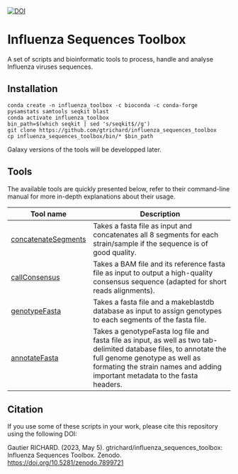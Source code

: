 [![DOI](https://zenodo.org/badge/DOI/10.5281/zenodo.7899721.svg)](https://doi.org/10.5281/zenodo.7899721)

# Influenza Sequences Toolbox
A set of scripts and bioinformatic tools to process, handle and analyse Influenza viruses sequences.

## Installation

```
conda create -n influenza_toolbox -c bioconda -c conda-forge pysamstats samtools seqkit blast
conda activate influenza_toolbox
bin_path=$(which seqkit | sed 's/seqkit$//g')
git clone https://github.com/gtrichard/influenza_sequences_toolbox
cp influenza_sequences_toolbox/bin/* $bin_path
```

Galaxy versions of the tools will be developped later.


## Tools

The available tools are quickly presented below, refer to their command-line manual for more in-depth explanations about their usage.

| Tool name         | Description                                          |
| ----------------- | ---------------------------------------------------- |
| [concatenateSegments] | Takes a fasta file as input and concatenates all 8 segments for each strain/sample if the sequence is of good quality. |
| [callConsensus] | Takes a BAM file and its reference fasta file as input to output a high-quality consensus sequence (adapted for short reads alignments). |
| [genotypeFasta] | Takes a fasta file and a makeblastdb database as input to assign genotypes to each segments of the fasta file. |
| [annotateFasta] | Takes a genotypeFasta log file and fasta file as input, as well as two tab-delimited database files, to annotate the full genome genotype as well as formating the strain names and adding important metadata to the fasta headers. |

[seqkit]: https://bioinf.shenwei.me/seqkit/
[blast]: https://www.biostars.org/p/266983/
[concatenateSegments]: https://github.com/gtrichard/influenza_sequences_toolbox/blob/main/bin/concatenateSegments
[callConsensus]: https://github.com/gtrichard/influenza_sequences_toolbox/blob/main/bin/callConsensus
[genotypeFasta]: https://github.com/gtrichard/influenza_sequences_toolbox/blob/main/bin/genotypeFasta
[annotateFasta]: https://github.com/gtrichard/influenza_sequences_toolbox/blob/main/bin/annotateFasta


## Citation

If you use some of these scripts in your work, please cite this repository using the following DOI:

Gautier RICHARD. (2023, May 5). gtrichard/influenza_sequences_toolbox: Influenza Sequences Toolbox. Zenodo. https://doi.org/10.5281/zenodo.7899721
